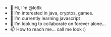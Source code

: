 - 👋 Hi, I’m @lo6k
- 👀 I’m interested in java, cryptos, games.
- 🌱 I’m currently learning javascript
- 💞️ I’m looking to collaborate on forever alone...
- 📫 How to reach me... call me look :)

<!---
lo6k/lo6k is a ✨ special ✨ repository because its `README.md` (this file) appears on your GitHub profile.
You can click the Preview link to take a look at your changes.
--->
